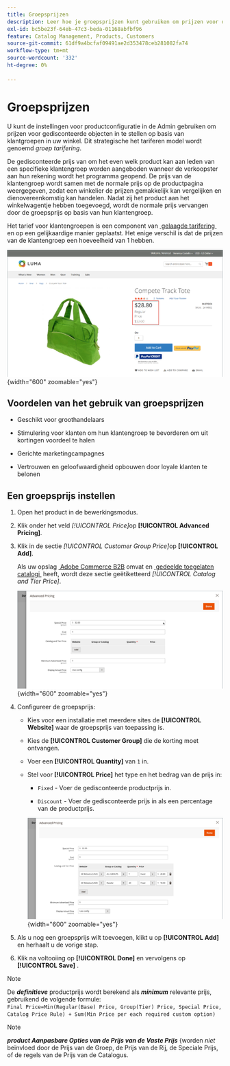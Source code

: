 ```yaml
---
title: Groepsprijzen
description: Leer hoe je groepsprijzen kunt gebruiken om prijzen voor objecten met korting in te stellen op basis van klantgroepen in je winkel.
exl-id: bc5be23f-64eb-47c3-beda-01168abfbf96
feature: Catalog Management, Products, Customers
source-git-commit: 61df9a4bcfaf09491ae2d353478ceb281082fa74
workflow-type: tm+mt
source-wordcount: '332'
ht-degree: 0%

---
```


# Groepsprijzen

U kunt de instellingen voor productconfiguratie in de Admin gebruiken om prijzen voor gedisconteerde objecten in te stellen op basis van klantgroepen in uw winkel. Dit strategische het tariferen model wordt genoemd _groep tarifering_.

De gedisconteerde prijs van om het even welk product kan aan leden van een specifieke klantengroep worden aangeboden wanneer de verkoopster aan hun rekening wordt het programma geopend. De prijs van de klantengroep wordt samen met de normale prijs op de productpagina weergegeven, zodat een winkelier de prijzen gemakkelijk kan vergelijken en dienovereenkomstig kan handelen. Nadat zij het product aan het winkelwagentje hebben toegevoegd, wordt de normale prijs vervangen door de groepsprijs op basis van hun klantengroep.

Het tarief voor klantengroepen is een component van [&#x200B; gelaagde tarifering &#x200B;](product-price-tier.md) en op een gelijkaardige manier geplaatst. Het enige verschil is dat de prijzen van de klantengroep een hoeveelheid van 1 hebben.

![&#x200B; Korting van de Groep van de Klant &#x200B;](./assets/storefront-price-group.png){width="600" zoomable="yes"}

## Voordelen van het gebruik van groepsprijzen

- Geschikt voor groothandelaars

- Stimulering voor klanten om hun klantengroep te bevorderen om uit kortingen voordeel te halen

- Gerichte marketingcampagnes

- Vertrouwen en geloofwaardigheid opbouwen door loyale klanten te belonen

## Een groepsprijs instellen

1. Open het product in de bewerkingsmodus.

1. Klik onder het veld _[!UICONTROL Price]_&#x200B;op **[!UICONTROL Advanced Pricing]**.

1. Klik in de sectie _[!UICONTROL Customer Group Price]_&#x200B;op **[!UICONTROL Add]**.

   Als uw opslag [&#x200B; Adobe Commerce B2B &#x200B;](../b2b/introduction.md) omvat en [&#x200B; gedeelde toegelaten catalogi &#x200B;](../b2b/catalog-shared.md) heeft, wordt deze sectie geëtiketteerd _[!UICONTROL Catalog and Tier Price]_.

   ![&#x200B; Geavanceerde Prijsverhoging &#x200B;](./assets/product-price-group.png){width="600" zoomable="yes"}

1. Configureer de groepsprijs:

   - Kies voor een installatie met meerdere sites de **[!UICONTROL Website]** waar de groepsprijs van toepassing is.

   - Kies de **[!UICONTROL Customer Group]** die de korting moet ontvangen.

   - Voer een **[!UICONTROL Quantity]** van `1` in.

   - Stel voor **[!UICONTROL Price]** het type en het bedrag van de prijs in:

      - `Fixed` - Voer de gedisconteerde productprijs in.

      - `Discount` - Voer de gedisconteerde prijs in als een percentage van de productprijs.

     ![&#x200B; Prijzen van de Groep van de Klant &#x200B;](./assets/product-price-group-discount.png){width="600" zoomable="yes"}

1. Als u nog een groepsprijs wilt toevoegen, klikt u op **[!UICONTROL Add]** en herhaalt u de vorige stap.

1. Klik na voltooiing op **[!UICONTROL Done]** en vervolgens op **[!UICONTROL Save]** .

>[!NOTE]
>
>De **_definitieve_** productprijs wordt berekend als **_minimum_** relevante prijs, gebruikend de volgende formule: <br/>`Final Price=Min(Regular(Base) Price, Group(Tier) Price, Special Price, Catalog Price Rule) + Sum(Min Price per each required custom option)`

>[!NOTE]
>
>_&#x200B;**product Aanpasbare Opties van de Prijs van de Vaste Prijs**&#x200B;_ &lbrace;worden _niet_ beïnvloed door de Prijs van de Groep, de Prijs van de Rij, de Speciale Prijs, of de regels van de Prijs van de Catalogus.
